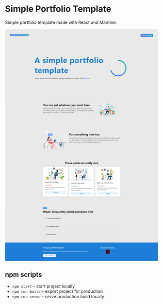 # Simple Portfolio Template
Simple portfolio template made with React and Mantine.

![Portfolio demo](full-sample.png "Title")

## npm scripts

- `npm start` – start project locally
- `npm run build` – export project for production
- `npm run serve` – serve production build locally